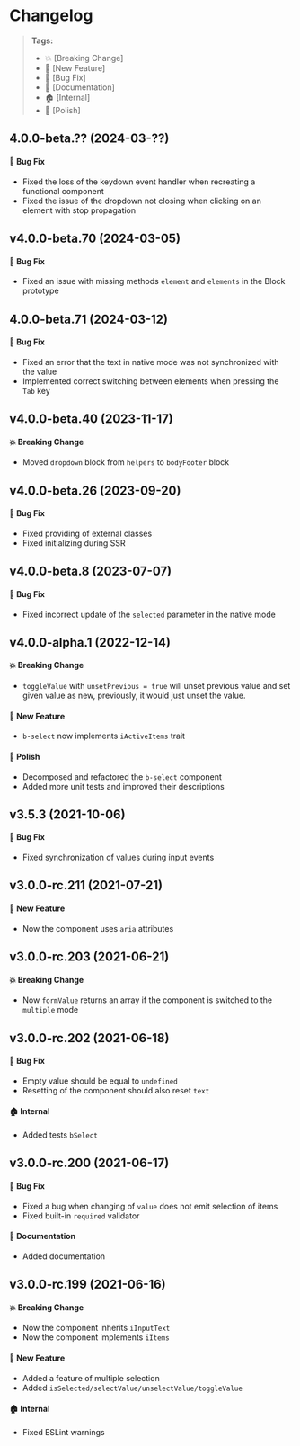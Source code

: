 Changelog
=========

> **Tags:**
> - :boom:       [Breaking Change]
> - :rocket:     [New Feature]
> - :bug:        [Bug Fix]
> - :memo:       [Documentation]
> - :house:      [Internal]
> - :nail_care:  [Polish]

## 4.0.0-beta.?? (2024-03-??)

#### :bug: Bug Fix

* Fixed the loss of the keydown event handler when recreating a functional component
* Fixed the issue of the dropdown not closing when clicking on an element with stop propagation

## v4.0.0-beta.70 (2024-03-05)

#### :bug: Bug Fix

* Fixed an issue with missing methods `element` and `elements` in the Block prototype

## 4.0.0-beta.71 (2024-03-12)

#### :bug: Bug Fix

* Fixed an error that the text in native mode was not synchronized with the value
* Implemented correct switching between elements when pressing the `Tab` key

## v4.0.0-beta.40 (2023-11-17)

#### :boom: Breaking Change

* Moved `dropdown` block from `helpers` to `bodyFooter` block

## v4.0.0-beta.26 (2023-09-20)

#### :bug: Bug Fix

* Fixed providing of external classes
* Fixed initializing during SSR

## v4.0.0-beta.8 (2023-07-07)

#### :bug: Bug Fix

* Fixed incorrect update of the `selected` parameter in the native mode

## v4.0.0-alpha.1 (2022-12-14)

#### :boom: Breaking Change

* `toggleValue` with `unsetPrevious = true` will unset previous value and set given value as new, previously,
  it would just unset the value.

#### :rocket: New Feature

* `b-select` now implements `iActiveItems` trait

#### :nail_care: Polish

* Decomposed and refactored the `b-select` component
* Added more unit tests and improved their descriptions

## v3.5.3 (2021-10-06)

#### :bug: Bug Fix

* Fixed synchronization of values during input events

## v3.0.0-rc.211 (2021-07-21)

#### :rocket: New Feature

* Now the component uses `aria` attributes

## v3.0.0-rc.203 (2021-06-21)

#### :boom: Breaking Change

* Now `formValue` returns an array if the component is switched to the `multiple` mode

## v3.0.0-rc.202 (2021-06-18)

#### :bug: Bug Fix

* Empty value should be equal to `undefined`
* Resetting of the component should also reset `text`

#### :house: Internal

* Added tests `bSelect`

## v3.0.0-rc.200 (2021-06-17)

#### :bug: Bug Fix

* Fixed a bug when changing of `value` does not emit selection of items
* Fixed built-in `required` validator

#### :memo: Documentation

* Added documentation

## v3.0.0-rc.199 (2021-06-16)

#### :boom: Breaking Change

* Now the component inherits `iInputText`
* Now the component implements `iItems`

#### :rocket: New Feature

* Added a feature of multiple selection
* Added `isSelected/selectValue/unselectValue/toggleValue`

#### :house: Internal

* Fixed ESLint warnings
